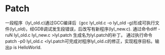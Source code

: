 Patch
=====
一段程序（lyl_old.c)通过GCC编译后（gcc lyl_old.c -o lyl_old -g)形成可执行文件(lyl_old)，经GDB调试发生段错误，后改写有新程序(lyl_new.c).
通过命令diff -ruN lyl_old.c lyl_new.c >lyl.patch 生成名为lyl.patch的补丁。
通过执行命令patch -p0 lyl_old.c <lyl.patch可完成对程序lyl_old.c的修正，实现程序目标。输出p is HelloWorld.

